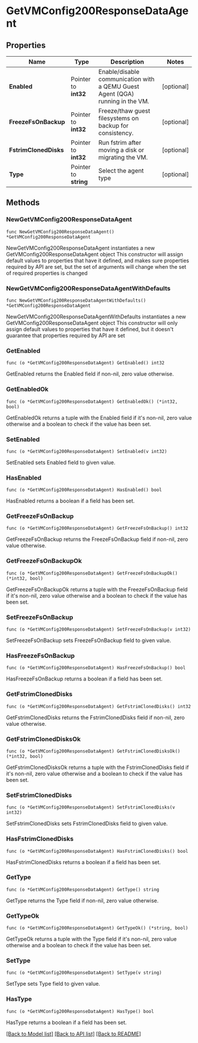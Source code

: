 # GetVMConfig200ResponseDataAgent

## Properties

Name | Type | Description | Notes
------------ | ------------- | ------------- | -------------
**Enabled** | Pointer to **int32** | Enable/disable communication with a QEMU Guest Agent (QGA) running in the VM. | [optional] 
**FreezeFsOnBackup** | Pointer to **int32** | Freeze/thaw guest filesystems on backup for consistency. | [optional] 
**FstrimClonedDisks** | Pointer to **int32** | Run fstrim after moving a disk or migrating the VM. | [optional] 
**Type** | Pointer to **string** | Select the agent type | [optional] 

## Methods

### NewGetVMConfig200ResponseDataAgent

`func NewGetVMConfig200ResponseDataAgent() *GetVMConfig200ResponseDataAgent`

NewGetVMConfig200ResponseDataAgent instantiates a new GetVMConfig200ResponseDataAgent object
This constructor will assign default values to properties that have it defined,
and makes sure properties required by API are set, but the set of arguments
will change when the set of required properties is changed

### NewGetVMConfig200ResponseDataAgentWithDefaults

`func NewGetVMConfig200ResponseDataAgentWithDefaults() *GetVMConfig200ResponseDataAgent`

NewGetVMConfig200ResponseDataAgentWithDefaults instantiates a new GetVMConfig200ResponseDataAgent object
This constructor will only assign default values to properties that have it defined,
but it doesn't guarantee that properties required by API are set

### GetEnabled

`func (o *GetVMConfig200ResponseDataAgent) GetEnabled() int32`

GetEnabled returns the Enabled field if non-nil, zero value otherwise.

### GetEnabledOk

`func (o *GetVMConfig200ResponseDataAgent) GetEnabledOk() (*int32, bool)`

GetEnabledOk returns a tuple with the Enabled field if it's non-nil, zero value otherwise
and a boolean to check if the value has been set.

### SetEnabled

`func (o *GetVMConfig200ResponseDataAgent) SetEnabled(v int32)`

SetEnabled sets Enabled field to given value.

### HasEnabled

`func (o *GetVMConfig200ResponseDataAgent) HasEnabled() bool`

HasEnabled returns a boolean if a field has been set.

### GetFreezeFsOnBackup

`func (o *GetVMConfig200ResponseDataAgent) GetFreezeFsOnBackup() int32`

GetFreezeFsOnBackup returns the FreezeFsOnBackup field if non-nil, zero value otherwise.

### GetFreezeFsOnBackupOk

`func (o *GetVMConfig200ResponseDataAgent) GetFreezeFsOnBackupOk() (*int32, bool)`

GetFreezeFsOnBackupOk returns a tuple with the FreezeFsOnBackup field if it's non-nil, zero value otherwise
and a boolean to check if the value has been set.

### SetFreezeFsOnBackup

`func (o *GetVMConfig200ResponseDataAgent) SetFreezeFsOnBackup(v int32)`

SetFreezeFsOnBackup sets FreezeFsOnBackup field to given value.

### HasFreezeFsOnBackup

`func (o *GetVMConfig200ResponseDataAgent) HasFreezeFsOnBackup() bool`

HasFreezeFsOnBackup returns a boolean if a field has been set.

### GetFstrimClonedDisks

`func (o *GetVMConfig200ResponseDataAgent) GetFstrimClonedDisks() int32`

GetFstrimClonedDisks returns the FstrimClonedDisks field if non-nil, zero value otherwise.

### GetFstrimClonedDisksOk

`func (o *GetVMConfig200ResponseDataAgent) GetFstrimClonedDisksOk() (*int32, bool)`

GetFstrimClonedDisksOk returns a tuple with the FstrimClonedDisks field if it's non-nil, zero value otherwise
and a boolean to check if the value has been set.

### SetFstrimClonedDisks

`func (o *GetVMConfig200ResponseDataAgent) SetFstrimClonedDisks(v int32)`

SetFstrimClonedDisks sets FstrimClonedDisks field to given value.

### HasFstrimClonedDisks

`func (o *GetVMConfig200ResponseDataAgent) HasFstrimClonedDisks() bool`

HasFstrimClonedDisks returns a boolean if a field has been set.

### GetType

`func (o *GetVMConfig200ResponseDataAgent) GetType() string`

GetType returns the Type field if non-nil, zero value otherwise.

### GetTypeOk

`func (o *GetVMConfig200ResponseDataAgent) GetTypeOk() (*string, bool)`

GetTypeOk returns a tuple with the Type field if it's non-nil, zero value otherwise
and a boolean to check if the value has been set.

### SetType

`func (o *GetVMConfig200ResponseDataAgent) SetType(v string)`

SetType sets Type field to given value.

### HasType

`func (o *GetVMConfig200ResponseDataAgent) HasType() bool`

HasType returns a boolean if a field has been set.


[[Back to Model list]](../README.md#documentation-for-models) [[Back to API list]](../README.md#documentation-for-api-endpoints) [[Back to README]](../README.md)


